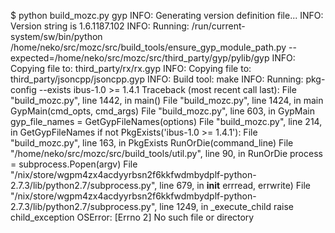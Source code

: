 $ python build_mozc.py gyp
INFO: Generating version definition file...
INFO: Version string is 1.6.1187.102
INFO: Running: /run/current-system/sw/bin/python /home/neko/src/mozc/src/build_tools/ensure_gyp_module_path.py --expected=/home/neko/src/mozc/src/third_party/gyp/pylib/gyp
INFO: Copying file to: third_party/rx/rx.gyp
INFO: Copying file to: third_party/jsoncpp/jsoncpp.gyp
INFO: Build tool: make
INFO: Running: pkg-config --exists ibus-1.0 >= 1.4.1
Traceback (most recent call last):
  File "build_mozc.py", line 1442, in <module>
    main()
  File "build_mozc.py", line 1424, in main
    GypMain(cmd_opts, cmd_args)
  File "build_mozc.py", line 603, in GypMain
    gyp_file_names = GetGypFileNames(options)
  File "build_mozc.py", line 214, in GetGypFileNames
    if not PkgExists('ibus-1.0 >= 1.4.1'):
  File "build_mozc.py", line 163, in PkgExists
    RunOrDie(command_line)
  File "/home/neko/src/mozc/src/build_tools/util.py", line 90, in RunOrDie
    process = subprocess.Popen(argv)
  File "/nix/store/wgpm4zx4acdyyrbsn2f6kkfwdmbydplf-python-2.7.3/lib/python2.7/subprocess.py", line 679, in __init__
    errread, errwrite)
  File "/nix/store/wgpm4zx4acdyyrbsn2f6kkfwdmbydplf-python-2.7.3/lib/python2.7/subprocess.py", line 1249, in _execute_child
    raise child_exception
OSError: [Errno 2] No such file or directory
